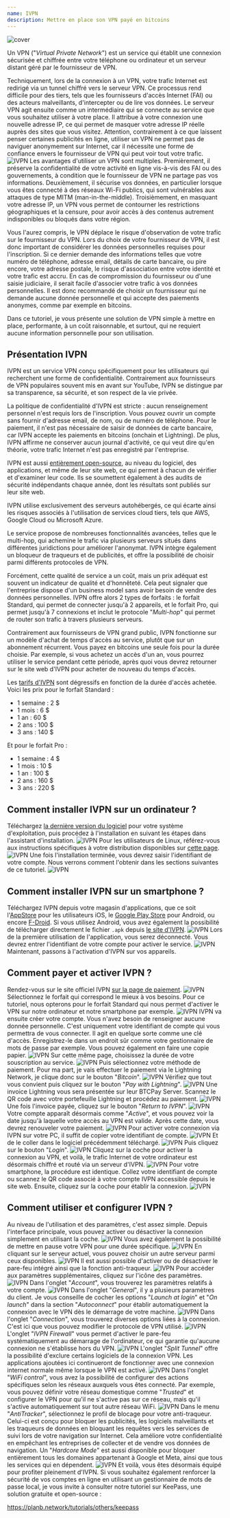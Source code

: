 ```yaml
---
name: IVPN
description: Mettre en place son VPN payé en bitcoins
---
```

![cover](assets/cover.webp)

Un VPN ("*Virtual Private Network*") est un service qui établit une connexion sécurisée et chiffrée entre votre téléphone ou ordinateur et un serveur distant géré par le fournisseur de VPN.

Techniquement, lors de la connexion à un VPN, votre trafic Internet est redirigé via un tunnel chiffré vers le serveur VPN. Ce processus rend difficile pour des tiers, tels que les fournisseurs d'accès Internet (FAI) ou des acteurs malveillants, d'intercepter ou de lire vos données. Le serveur VPN agit ensuite comme un intermédiaire qui se connecte au service que vous souhaitez utiliser à votre place. Il attribue à votre connexion une nouvelle adresse IP, ce qui permet de masquer votre adresse IP réelle auprès des sites que vous visitez. Attention, contrairement à ce que laissent penser certaines publicités en ligne, utiliser un VPN ne permet pas de naviguer anonymement sur Internet, car il nécessite une forme de confiance envers le fournisseur de VPN qui peut voir tout votre trafic.
![IVPN](assets/fr/01.webp)
Les avantages d'utiliser un VPN sont multiples. Premièrement, il préserve la confidentialité de votre activité en ligne vis-à-vis des FAI ou des gouvernements, à condition que le fournisseur de VPN ne partage pas vos informations. Deuxièmement, il sécurise vos données, en particulier lorsque vous êtes connecté à des réseaux Wi-Fi publics, qui sont vulnérables aux attaques de type MITM (man-in-the-middle). Troisièmement, en masquant votre adresse IP, un VPN vous permet de contourner les restrictions géographiques et la censure, pour avoir accès à des contenus autrement indisponibles ou bloqués dans votre région.

Vous l'aurez compris, le VPN déplace le risque d'observation de votre trafic sur le fournisseur du VPN. Lors du choix de votre fournisseur de VPN, il est donc important de considérer les données personnelles requises pour l'inscription. Si ce dernier demande des informations telles que votre numéro de téléphone, adresse email, détails de carte bancaire, ou pire encore, votre adresse postale, le risque d'association entre votre identité et votre trafic est accru. En cas de compromission du fournisseur ou d'une saisie judiciaire, il serait facile d'associer votre trafic à vos données personnelles. Il est donc recommandé de choisir un fournisseur qui ne demande aucune donnée personnelle et qui accepte des paiements anonymes, comme par exemple en bitcoins.

Dans ce tutoriel, je vous présente une solution de VPN simple à mettre en place, performante, à un coût raisonnable, et surtout, qui ne requiert aucune information personnelle pour son utilisation.

## Présentation IVPN

IVPN est un service VPN conçu spécifiquement pour les utilisateurs qui recherchent une forme de confidentialité. Contrairement aux fournisseurs de VPN populaires souvent mis en avant sur YouTube, IVPN se distingue par sa transparence, sa sécurité, et son respect de la vie privée.

La politique de confidentialité d'IVPN est stricte : aucun renseignement personnel n'est requis lors de l'inscription. Vous pouvez ouvrir un compte sans fournir d'adresse email, de nom, ou de numéro de téléphone. Pour le paiement, il n'est pas nécessaire de saisir de données de carte bancaire, car IVPN accepte les paiements en bitcoins (onchain et Lightning). De plus, IVPN affirme ne conserver aucun journal d'activité, ce qui veut dire qu'en théorie, votre trafic Internet n'est pas enregistré par l'entreprise.

IVPN est aussi [entièrement open-source](https://github.com/ivpn), au niveau du logiciel, des applications, et même de leur site web, ce qui permet à chacun de vérifier et d'examiner leur code. Ils se soumettent également à des audits de sécurité indépendants chaque année, dont les résultats sont publiés sur leur site web.

IVPN utilise exclusivement des serveurs autohébergés, ce qui écarte ainsi les risques associés à l'utilisation de services cloud tiers, tels que AWS, Google Cloud ou Microsoft Azure.

Le service propose de nombreuses fonctionnalités avancées, telles que le multi-hop, qui achemine le trafic via plusieurs serveurs situés dans différentes juridictions pour améliorer l'anonymat. IVPN intègre également un bloqueur de traqueurs et de publicités, et offre la possibilité de choisir parmi différents protocoles de VPN.

Forcément, cette qualité de service a un coût, mais un prix adéquat est souvent un indicateur de qualité et d'honnêteté. Cela peut signaler que l'entreprise dispose d'un business model sans avoir besoin de vendre des données personnelles. IVPN offre alors 2 types de forfaits : le forfait Standard, qui permet de connecter jusqu'à 2 appareils, et le forfait Pro, qui permet jusqu'à 7 connexions et inclut le protocole "*Multi-hop*" qui permet de router son trafic à travers plusieurs serveurs.

Contrairement aux fournisseurs de VPN grand public, IVPN fonctionne sur un modèle d'achat de temps d'accès au service, plutôt que sur un abonnement récurrent. Vous payez en bitcoins une seule fois pour la durée choisie. Par exemple, si vous achetez un accès d'un an, vous pourrez utiliser le service pendant cette période, après quoi vous devrez retourner sur le site web d'IVPN pour acheter de nouveau du temps d'accès.

Les [tarifs d'IVPN](https://www.ivpn.net/en/pricing/) sont dégressifs en fonction de la durée d'accès achetée. Voici les prix pour le forfait Standard :
- 1 semaine : 2 $
- 1 mois : 6 $
- 1 an : 60 $
- 2 ans : 100 $
- 3 ans : 140 $

Et pour le forfait Pro :
- 1 semaine : 4 $
- 1 mois : 10 $
- 1 an : 100 $
- 2 ans : 160 $
- 3 ans : 220 $

## Comment installer IVPN sur un ordinateur ?

Téléchargez [la dernière version du logiciel](https://www.ivpn.net/en/apps-windows/) pour votre système d'exploitation, puis procédez à l'installation en suivant les étapes dans l'assistant d'installation.
![IVPN](assets/notext/02.webp)
Pour les utilisateurs de Linux, référez-vous aux instructions spécifiques à votre distribution disponibles sur [cette page](https://www.ivpn.net/en/apps-linux/).
![IVPN](assets/notext/03.webp)
Une fois l'installation terminée, vous devrez saisir l'identifiant de votre compte. Nous verrons comment l'obtenir dans les sections suivantes de ce tutoriel.
![IVPN](assets/notext/04.webp)
## Comment installer IVPN sur un smartphone ?

Téléchargez IVPN depuis votre magasin d'applications, que ce soit l'[AppStore](https://apps.apple.com/us/app/ivpn-secure-vpn-for-privacy/id1193122683) pour les utilisateurs iOS, le [Google Play Store](https://play.google.com/store/apps/details?id=net.ivpn.client) pour Android, ou encore [F-Droid](https://f-droid.org/en/packages/net.ivpn.client). Si vous utilisez Android, vous avez également la possibilité de télécharger directement le fichier `.apk` depuis [le site d'IVPN](https://www.ivpn.net/en/apps-android/).
![IVPN](assets/notext/05.webp)
Lors de la première utilisation de l'application, vous serez déconnecté. Vous devrez entrer l'identifiant de votre compte pour activer le service.
![IVPN](assets/notext/06.webp)
Maintenant, passons à l'activation d'IVPN sur vos appareils.

## Comment payer et activer IVPN ?

Rendez-vous sur le site officiel IVPN [sur la page de paiement](https://www.ivpn.net/en/pricing/).
![IVPN](assets/notext/07.webp)
Sélectionnez le forfait qui correspond le mieux à vos besoins. Pour ce tutoriel, nous opterons pour le forfait Standard qui nous permet d'activer le VPN sur notre ordinateur et notre smartphone par exemple.
![IVPN](assets/notext/08.webp)
IVPN va ensuite créer votre compte. Vous n'avez besoin de renseigner aucune donnée personnelle. C'est uniquement votre identifiant de compte qui vous permettra de vous connecter. Il agit en quelque sorte comme une clé d'accès. Enregistrez-le dans un endroit sûr comme votre gestionnaire de mots de passe par exemple. Vous pouvez également en faire une copie papier.
![IVPN](assets/notext/09.webp)
Sur cette même page, choisissez la durée de votre souscription au service.
![IVPN](assets/notext/10.webp)
Puis sélectionnez votre méthode de paiement. Pour ma part, je vais effectuer le paiement via le Lightning Network, je clique donc sur le bouton "*Bitcoin*".
![IVPN](assets/notext/11.webp)
Vérifiez que tout vous convient puis cliquez sur le bouton "*Pay with Lightning*".
![IVPN](assets/notext/12.webp)
Une invoice Lightning vous sera présentée sur leur BTCPay Server. Scannez le QR code avec votre portefeuille Lightning et procédez au paiement.
![IVPN](assets/notext/13.webp)
Une fois l'invoice payée, cliquez sur le bouton "*Return to IVPN*".
![IVPN](assets/notext/14.webp)
Votre compte apparaît désormais comme "*Active*", et vous pouvez voir la date jusqu'à laquelle votre accès au VPN est valide. Après cette date, vous devrez renouveler votre paiement.
![IVPN](assets/notext/15.webp)
Pour activer votre connexion via IVPN sur votre PC, il suffit de copier votre identifiant de compte.
![IVPN](assets/notext/16.webp)
Et de le coller dans le logiciel précédemment téléchargé.
![IVPN](assets/notext/17.webp)
Puis cliquez sur le bouton "*Login*".
![IVPN](assets/notext/18.webp)
Cliquez sur la coche pour activer la connexion au VPN, et voilà, le trafic Internet de votre ordinateur est désormais chiffré et routé via un serveur d'IVPN.
![IVPN](assets/notext/19.webp)
Pour votre smartphone, la procédure est identique. Collez votre identifiant de compte ou scannez le QR code associé à votre compte IVPN accessible depuis le site web. Ensuite, cliquez sur la coche pour établir la connexion.
![IVPN](assets/notext/20.webp)
## Comment utiliser et configurer IVPN ?

Au niveau de l'utilisation et des paramètres, c'est assez simple. Depuis l'interface principale, vous pouvez activer ou désactiver la connexion simplement en utilisant la coche.
![IVPN](assets/notext/21.webp)
Vous avez également la possibilité de mettre en pause votre VPN pour une durée spécifique.
![IVPN](assets/notext/22.webp)
En cliquant sur le serveur actuel, vous pouvez choisir un autre serveur parmi ceux disponibles.
![IVPN](assets/notext/23.webp)
Il est aussi possible d'activer ou de désactiver le pare-feu intégré ainsi que la fonction anti-traqueur.
![IVPN](assets/notext/24.webp)
Pour accéder aux paramètres supplémentaires, cliquez sur l'icône des paramètres.
![IVPN](assets/notext/25.webp)
Dans l'onglet "*Account*", vous trouverez les paramètres relatifs à votre compte.
![IVPN](assets/notext/26.webp)
Dans l'onglet "*General*", il y a plusieurs paramètres du client. Je vous conseille de cocher les options "*Launch at login*" et "*On launch*" dans la section "*Autoconnect*" pour établir automatiquement la connexion avec le VPN dès le démarrage de votre machine.
![IVPN](assets/notext/27.webp)
Dans l'onglet "*Connection*", vous trouverez diverses options liées à la connexion. C'est ici que vous pouvez modifier le protocole de VPN utilisé.
![IVPN](assets/notext/28.webp)
L'onglet "*IVPN Firewall*" vous permet d'activer le pare-feu systématiquement au démarrage de l'ordinateur, ce qui garantie qu'aucune connexion ne s'établisse hors du VPN.
![IVPN](assets/notext/29.webp)
L'onglet "*Split Tunnel*" offre la possibilité d'exclure certains logiciels de la connexion VPN. Les applications ajoutées ici continueront de fonctionner avec une connexion internet normale même lorsque le VPN est activé.
![IVPN](assets/notext/30.webp)
Dans l'onglet "*WiFi control*", vous avez la possibilité de configurer des actions spécifiques selon les réseaux auxquels vous êtes connecté. Par exemple, vous pouvez définir votre réseau domestique comme "*Trusted*" et configurer le VPN pour qu'il ne s'active pas sur ce réseau, mais qu'il s'active automatiquement sur tout autre réseau WiFi.
![IVPN](assets/notext/31.webp)
Dans le menu "*AntiTracker*", sélectionnez le profil de blocage pour votre anti-traqueur. Celui-ci est conçu pour bloquer les publicités, les logiciels malveillants et les traqueurs de données en bloquant les requêtes vers les services de suivi lors de votre navigation sur Internet. Cela améliore votre confidentialité en empêchant les entreprises de collecter et de vendre vos données de navigation. Un "*Hardcore Mode*" est aussi disponible pour bloquer entièrement tous les domaines appartenant à Google et Meta, ainsi que tous les services qui en dépendent.
![IVPN](assets/notext/32.webp)
Et voilà, vous êtes désormais équipé pour profiter pleinement d'IVPN. Si vous souhaitez également renforcer la sécurité de vos comptes en ligne en utilisant un gestionnaire de mots de passe local, je vous invite à consulter notre tutoriel sur KeePass, une solution gratuite et open-source :

https://planb.network/tutorials/others/keepass

